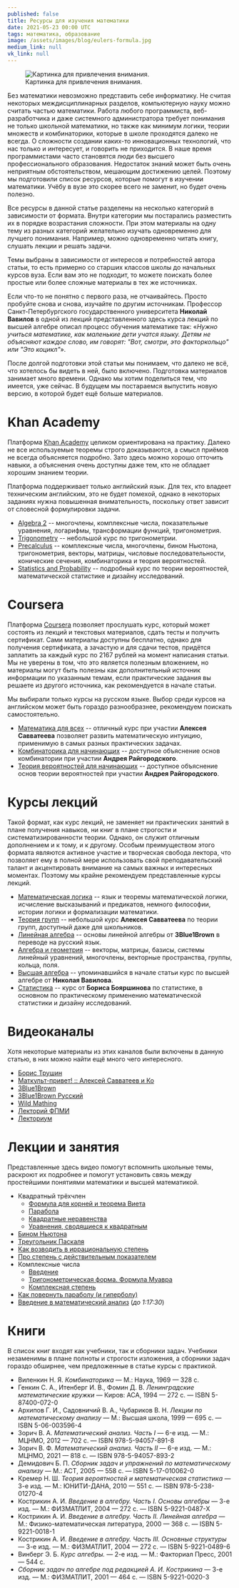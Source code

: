 ```yaml
---
published: false
title: Ресурсы для изучения математики
date: 2021-05-23 00:00 UTC
tags: математика, образование
image: /assets/images/blog/eulers-formula.jpg
medium_link: null
vk_link: null
---
```

<div class="d-flex justify-content-center">
 <figure class="cl-figure-nice">
  <img src="/assets/images/blog/eulers-formula.jpg"
       alt="Картинка для привлечения внимания."/>
  <figcaption>
    Картинка для привлечения внимания.
  </figcaption>
 </figure>
</div>

Без математики невозможно представить себе информатику. Не считая некоторых
междисциплинарных разделов, компьютерную науку можно считать частью математики.
Работа любого программиста, веб-разработчика и даже системного администратора
требует понимания не только школьной математики, но также как минимум логики,
теории множеств и комбинаторики, которые в школе проходятся далеко не всегда.
О сложности создании каких-то инновационных технологий, что нас только и
интересует, и говорить не приходится. В наше время программистами часто
становятся люди без высшего профессионального образования. Недостаток знаний
может быть очень неприятным обстоятельством, мешающим достижению целей. Поэтому
мы подготовили список ресурсов, которые помогут в изучении математики. Учёбу в
вузе это скорее всего не заменит, но будет очень полезно.

Все ресурсы в данной статье разделены на несколько категорий в зависимости от
формата. Внутри категории мы постарались разместить их в порядке возрастания
сложности. При этом материалы на одну тему из разных категорий желательно
изучать одновременно для лучшего понимания. Например, можно одновременно читать
книгу, слушать лекции и решать задачи.

Темы выбраны в зависимости от интересов и потребностей автора статьи, то есть
примерно со старших классов школы до начальных курсов вуза. Если вам это не
подходит, то можете поискать более простые или более сложные материалы в тех же
источниках.

Если что-то не понятно с первого раза, не отчаивайтесь. Просто пробуйте снова и
снова, изучайте по другим источникам. Профессор Санкт-Петербургского
государственного университета **Николай Вавилов** в одной из лекций
представленного здесь курса лекций по высшей алгебре описал процесс обучения
математике так: «*Нужно учиться математике, как маленькие дети учатся языку.
Детям не объясняют каждое слово, им говорят: "Вот, смотри, это факторкольцо" или
"Это коцикл"*».

После долгой подготовки этой статьи мы понимаем, что далеко не всё, что хотелось
бы видеть в ней, было включено. Подготовка материалов занимает много времени.
Однако мы хотим поделиться тем, что имеется, уже сейчас. В будущем мы
постараемся выпустить новую версию, в которой будет ещё больше материалов.

Khan Academy
============

Платформа [Khan Academy](https://khanacademy.org) целиком ориентирована на
практику. Далеко не все используемые теоремы строго доказываются, а смысл
приёмов не всегда объясняется подробно. Зато здесь можно хорошо отточить навыки,
а объяснения очень доступны даже тем, кто не обладает хорошим знанием теории.

Платформа поддерживает только английский язык. Для тех, кто владеет техническим
английским, это не будет помехой, однако в некоторых заданиях нужна повышенная
внимательность, поскольку ответ зависит от словесной формулировки задачи.

* [Algebra 2](https://khanacademy.org/math/algebra2) -- многочлены, комплексные
  числа, показательные уравнения, логарифмы, трансформации функций,
  тригонометрия.
* [Trigonometry](https://khanacademy.org/math/trigonometry) -- небольшой курс по
  тригонометрии.
* [Precalculus](https://khanacademy.org/math/precalculus) -- комплексные числа,
  многочлены, бином Ньютона, тригонометрия, векторы, матрицы, числовые
  последовательности, конические сечения, комбинаторика и теория вероятностей.
* [Statistics and Probability](https://khanacademy.org/math/statistics-probability)
  -- подробный курс по теории вероятностей, математической статистике и дизайну
  исследований.

Coursera
========

Платформа [Coursera](https://coursera.org) позволяет прослушать курс, который
может состоять из лекций и текстовых материалов, сдать тесты и получить
сертификат. Сами материалы доступны бесплатно, однако для получения сертификата,
а зачастую и для сдачи тестов, придётся заплатить за каждый курс по 2167 рублей
на момент написания статьи. Мы не уверены в том, что это является полезным
вложением, но материалы могут быть полезны как дополнительный источник
информации по указанным темам, если практические задания вы решаете из другого
источника, как рекомендуется в начале статьи.

Мы выбирали только курсы на русском языке. Выбор среди курсов на английском
может быть гораздо разнообразнее, рекомендуем поискать самостоятельно.

* [Математика для всех](https://coursera.org/learn/matematika-dlya-vseh) --
  отличный курс при участии **Алексея Савватеева** позволяет развить
  математическую интуицию, применимую в самых разных практических задачах.
* [Комбинаторика для начинающих](https://coursera.org/learn/kombinatorika-dlya-nachinayushchikh)
  -- доступное объяснение основ комбинатории при участии **Андрея
  Райгородского**.
* [Теория вероятностей для начинающих](https://coursera.org/learn/probability-theory-basics)
  -- доступное объяснение основ теории вероятностей при участии **Андрея
  Райгородского**.

Курсы лекций
============

Такой формат, как курс лекций, не заменяет ни практических занятий в плане
получения навыков, ни книг в плане строгости и систематизированности теории.
Однако, он служит отличным дополнением и к тому, и к другому. Особым
преимуществом этого формата являются активное участие и творческая свобода
лектора, что позволяет ему в полной мере использовать свой преподавательский
талант и акцентировать внимание на самых важных и интересных моментах. Поэтому
мы крайне рекомендуем представленные курсы лекций.

* [Математическая логика](https://youtube.com/playlist?list=PL4_hYwCyhAvZjAmC7XFESNgWbG6wMteVm)
  -- язык и теоремы математической логики, исчисление высказываний и предикатов,
  немного философии, истории логики и формализации математики.
* [Теория групп](https://youtube.com/playlist?list=PLgP3zuGMvbyp1fZ0uLMMkbUeTFgI6qLZ1)
  -- небольшой курс **Алексея Савватеева** по теории групп, доступный даже для
  школьников.
* [Линейная алгебра](https://youtube.com/playlist?list=PLVjLpKXnAGLXPaS7FRBjd5yZeXwJxZil2)
  -- основы линейной алгебры от **3Blue1Brown** в переводе на русский язык.
* [Алгебра и геометрия](https://youtube.com/playlist?list=PL4_hYwCyhAvbl0Q8dZRLJBdzc6j9S_p70)
  -- векторы, матрицы, базисы, системы линейный уравнений, многочлены, векторные
  пространства, группы, кольца, поля.
* [Высшая алгебра](https://youtube.com/playlist?list=PL-_cKNuVAYAWNayB696aQFTPcP6HiIC1c)
  -- упоминавшийся в начале статьи курс по высшей алгебре от **Николая
  Вавилова**.
* [Статистика](https://youtube.com/playlist?list=PLDrmKwRSNx7K3oySk9znyI4kolE8wQElL)
  -- курс от **Бориса Бояршинова** по статистике, в основном по практическому
  применению математической статистики и дизайну исследований.

Видеоканалы
===========

Хотя некоторые материалы из этих каналов были включены в данную статью, в них
можно найти ещё много чего интересного.

* [Борис Трушин](https://youtube.com/user/trushinbv)
* [Маткульт-привет! :: Алексей Савватеев и Ко](https://youtube.com/c/%D0%9C%D0%B0%D1%82%D0%BA%D1%83%D0%BB%D1%8C%D1%82%D0%BF%D1%80%D0%B8%D0%B2%D0%B5%D1%82)
* [3Blue1Brown](https://youtube.com/channel/UCYO_jab_esuFRV4b17AJtAw)
* [3Blue1Brown Русский](https://youtube.com/channel/UC6hAYNOWMmuqOBvFOuAFKwA)
* [Wild Mathing](https://youtube.com/c/WildMathing)
* [Лекторий ФПМИ](https://youtube.com/c/%D0%9B%D0%B5%D0%BA%D1%82%D0%BE%D1%80%D0%B8%D0%B9%D0%A4%D0%9F%D0%9C%D0%98)
* [Лекториум](https://youtube.com/user/OpenLektorium)

Лекции и занятия
================

Представленные здесь видео помогут вспомнить школьные темы, раскроют их
подробнее и помогут установить связь между простейшими понятиями математики
и высшей математикой.

* Квадратный трёхчлен
  * [Формула для корней и теорема Виета](https://youtu.be/6wUcOhBCFlw)
  * [Парабола](https://youtu.be/Wpnsjwiapnw)
  * [Квадратные неравенства](https://youtu.be/CfDRsX3G2_s)
  * [Уравнения, сводящиеся к квадратным](https://youtu.be/A69GftSkMQ0)
* [Бином Ньютона](https://youtu.be/OSb146CwYqA)
* [Треугольник Паскаля](https://youtu.be/lbl9nxwFWDw)
* [Как возводить в иррациональную степень](https://youtu.be/9oBMwGcNjUs)
* [Про степень с действительным показателем](https://youtu.be/h7hIt2ekYqA)
* Комплексные числа
  * [Введение](https://youtu.be/4N1qybcVb1s)
  * [Тригонометрическая форма. Формула Муавра](https://youtu.be/GGaZ5IJEjXw)
  * [Комплексная степень](https://youtu.be/5gq4P63m9CA)
* [Как повернуть параболу (и гиперболу)](https://youtu.be/VjN9-hlhQis)
* [Введение в математический анализ](https://youtu.be/IlJyOGIboh8) (*до 1:17:30*)

Книги
=====

В список книг входят как учебники, так и сборники задач. Учебники незаменимы
в плане полноты и строгости изложения, а сборники задач гораздо обширнее, чем
предложенные в статье курсы с практикой.

* Виленкин  Н. Я. *Комбинаторика*                                                      — М.: Наука,                            1969 — 328 c.
* Генкин С. А., Итенберг И. В., Фомин Д. В. *Ленинградские математические кружки*      — Киров: АСА,                           1994 — 272 c. — ISBN 5-87400-072-0
* Архипов Г. И., Садовничий В. А., Чубариков В. Н. *Лекции по математическому анализу* — М.: Высшая школа,                     1999 — 695 c. — ISBN 5-06-003596-4
* Зорич     В. А. *Математический анализ. Часть I*                          — 6-е изд. — М.: МЦНМО,                            2012 — 702 c. — ISBN 978-5-94057-891-8
* Зорич     В. Ф. *Математический анализ. Часть II*                         — 6-е изд. — М.: МЦНМО,                            2021 — 818 c. — ISBN 978-5-94057-893-2
* Демидович Б. П. *Сборник задач и упражнений по математическому анализу*              — М.: АСТ,                              2005 — 558 c. — ISBN 5-17-010062-0
* Кремер    Н. Ш. *Теория вероятностей и математическая статистика*         — 3-е изд. — М.: ЮНИТИ-ДАНА,                       2010 — 551 с. — ISBN 978-5-238-01270-4
* Кострикин А. И. *Введение в алгебру. Часть I. Основы алгебры*             — 3-е изд. — М.: ФИЗМАТЛИТ,                        2004 — 272 с. — ISBN 5-9221-0487-Х
* Кострикин А. И. *Введение в алгебру. Часть II. Линейная алгебра*                     — М.: Физико-математическая литература, 2000 — 368 с. — ISBN 5-9221-0018-1
* Кострикин А. И. *Введение в алгебру. Часть III. Основные структуры*       — 3-е изд. — М.: ФИЗМАТЛИТ,                        2004 — 272 с. — ISBN 5-9221-0489-6
* Винберг   Э. Б. *Курс алгебры.*                                           — 2-е изд. — М.: Факториал Пресс,                  2001 — 544 с.
* *Сборник задач по алгебре под редакцией А. И. Кострикина*                 — 3-е изд. — М.: ФИЗМАТЛИТ,                        2001 — 464 c. — ISBN 5-9221-0020-3
